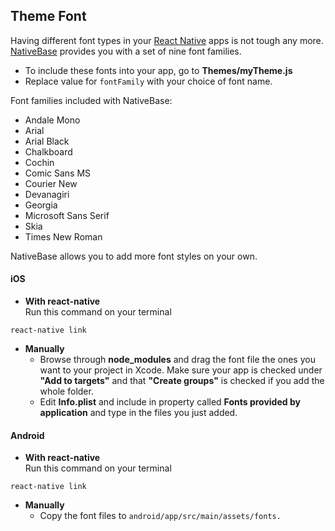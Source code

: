 ## Theme Font

Having different font types in your [React Native](https://facebook.github.io/react-native/) apps is not tough any more.<br />
[NativeBase](http://nativebase.io/) provides you with a set of nine font families.<br />


* To include these fonts into your app, go to **Themes/myTheme.js**
* Replace value for <code>fontFamily</code> with your choice of font name.


Font families included with NativeBase:
* Andale Mono
* Arial
* Arial Black
* Chalkboard
* Cochin
* Comic Sans MS
* Courier New
* Devanagiri
* Georgia
* Microsoft Sans Serif
* Skia
* Times New Roman


NativeBase allows you to add more font styles on your own.


#### iOS
* **With react-native**<br />
Run this command on your terminal<br />
<pre class="command-line language-xxx" data-output="2-19"><code>react-native link</code></pre>
* **Manually**
  * Browse through **node_modules** and drag the font file the ones you want to your project in Xcode. Make sure your app is checked under **"Add to targets"** and that **"Create groups"** is checked if you add the whole folder.
  * Edit **Info.plist** and include in property called **Fonts provided by application** and type in the files you just added.

#### Android
* **With react-native**<br />
Run this command on your terminal<br />
<pre class="command-line language-xxx" data-output="2-19"><code>react-native link</code></pre>
* **Manually**
  * Copy the font files to <code>android/app/src/main/assets/fonts.</code>
